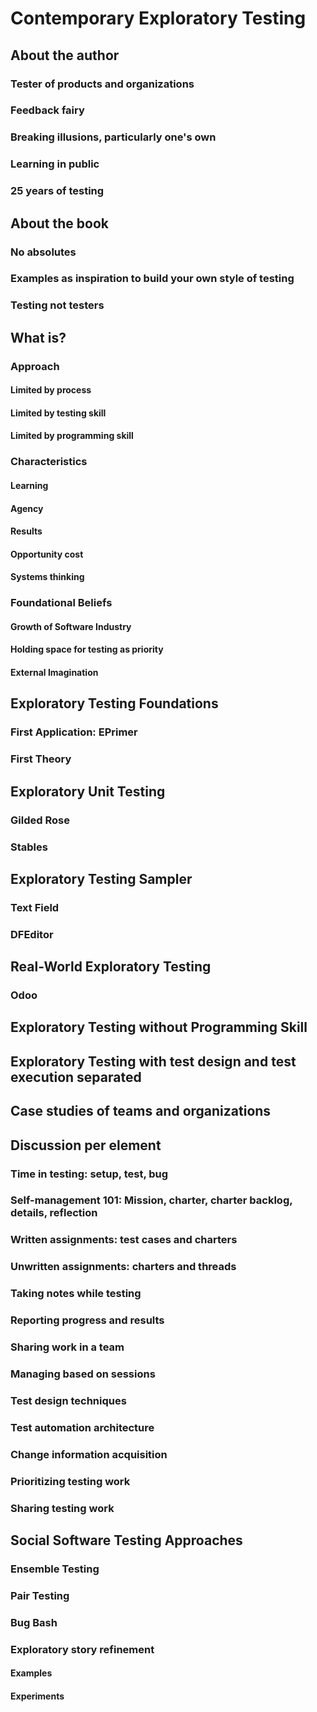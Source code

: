# Contemporary Exploratory Testing


## About the author

### Tester of products and organizations

### Feedback fairy

### Breaking illusions, particularly one's own

### Learning in public

### 25 years of testing


## About the book

### No absolutes

### Examples as inspiration to build your own style of testing

### Testing not testers


## What is?

### Approach 

#### Limited by process

#### Limited by testing skill

#### Limited by programming skill


### Characteristics

#### Learning

#### Agency

#### Results

#### Opportunity cost

#### Systems thinking


### Foundational Beliefs

#### Growth of Software Industry

#### Holding space for testing as priority

#### External Imagination


## Exploratory Testing Foundations

### First Application: EPrimer

### First Theory


## Exploratory Unit Testing

### Gilded Rose

### Stables


## Exploratory Testing Sampler

### Text Field

### DFEditor



## Real-World Exploratory Testing

### Odoo


## Exploratory Testing without Programming Skill


## Exploratory Testing with test design and test execution separated


## Case studies of teams and organizations


## Discussion per element

### Time in testing: setup, test, bug

### Self-management 101: Mission, charter, charter backlog, details, reflection

### Written assignments: test cases and charters

### Unwritten assignments: charters and threads

### Taking notes while testing

### Reporting progress and results

### Sharing work in a team

### Managing based on sessions

### Test design techniques

### Test automation architecture

### Change information acquisition

### Prioritizing testing work

### Sharing testing work


## Social Software Testing Approaches

### Ensemble Testing

### Pair Testing

### Bug Bash

### Exploratory story refinement

#### Examples

#### Experiments
